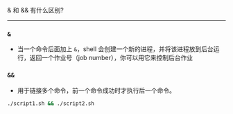 & 和 && 有什么区别?

<hr>

### `&`
- 当一个命令后面加上 `&`，shell 会创建一个新的进程，并将该进程放到后台运行，返回一个作业号（job number），你可以用它来控制后台作业

### `&&`
- 用于链接多个命令，前一个命令成功时才执行后一个命令。

```bash
./script1.sh && ./script2.sh
```
